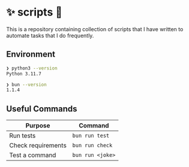 # ✨ scripts 🚀

This is a repository containing collection of scripts that I have written to automate tasks that I do frequently.

## Environment

```bash
❯ python3 --version
Python 3.11.7

❯ bun --version
1.1.4
```

## Useful Commands

| Purpose            | Command          |
| ------------------ | ---------------- |
| Run tests          | `bun run test`   |
| Check requirements | `bun run check`  |
| Test a command     | `bun run <joke>` |
